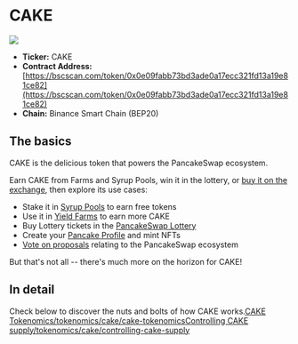 # CAKE

![](https://gblobscdn.gitbook.com/assets%2F-MHREX7DHcljbY5IkjgJ%2F-MbKS2mFRDg91ZWCu1Fz%2F-MbKYvFVIDU2SJJwLSQF%2Fdocs%20masthead%20%2817%29.png?alt=media&token=2965a5eb-916d-48ff-8102-1c1d1b3fa0b6)

* **Ticker:** CAKE
* **Contract Address:** [https://bscscan.com/token/0x0e09fabb73bd3ade0a17ecc321fd13a19e81ce82](https://bscscan.com/token/0x0e09fabb73bd3ade0a17ecc321fd13a19e81ce82)
* **Chain:** Binance Smart Chain \(BEP20\)

## The basics <a id="the-basics"></a>

CAKE is the delicious token that powers the PancakeSwap ecosystem.

Earn CAKE from Farms and Syrup Pools, win it in the lottery, or [buy it on the exchange](../products/exchange.md), then explore its use cases:

* Stake it in [Syrup Pools](../products/syrup-pools.md) to earn free tokens
* Use it in [Yield Farms](../products/yield-farming/) to earn more CAKE
* Buy Lottery tickets in the [PancakeSwap Lottery](../products/lottery/)​
* Create your [Pancake Profile](../products/nft-profile-system.md) and mint NFTs
* ​[Vote on proposals](../products/voting.md) relating to the PancakeSwap ecosystem

But that's not all -- there's much more on the horizon for CAKE!

## In detail <a id="in-detail"></a>

Check below to discover the nuts and bolts of how CAKE works.[CAKE Tokenomics/tokenomics/cake/cake-tokenomics](https://docs.pancakeswap.finance/tokenomics/cake/cake-tokenomics)[Controlling CAKE supply/tokenomics/cake/controlling-cake-supply](https://docs.pancakeswap.finance/tokenomics/cake/controlling-cake-supply)

​

### **​** <a id="undefined"></a>

